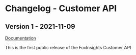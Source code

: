 # Changelog - Customer API

## Version 1 - 2021-11-09

[Documentation](docs/v1/README.md)

This is the first public release of the FoxInsights Customer API

